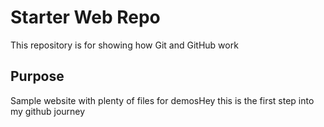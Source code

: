 # Starter Web Repo

This repository is for showing how Git and GitHub work

## Purpose

Sample website with plenty of files for demosHey this is the first step into my github journey
